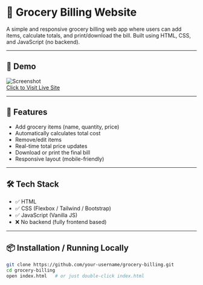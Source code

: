# 🛒 Grocery Billing Website

A simple and responsive grocery billing web app where users can add items, calculate totals, and print/download the bill. Built using HTML, CSS, and JavaScript (no backend).

---

## 📸 Demo

![Screenshot](./screenshot.png)  
[Click to Visit Live Site](https://jyotirmay497.github.io/gym-website/  )

---

## 🚀 Features

- Add grocery items (name, quantity, price)
- Automatically calculates total cost
- Remove/edit items
- Real-time total price updates
- Download or print the final bill
- Responsive layout (mobile-friendly)

---

## 🛠️ Tech Stack

- ✅ HTML
- ✅ CSS (Flexbox / Tailwind / Bootstrap)
- ✅ JavaScript (Vanilla JS)
- ❌ No backend (fully frontend based)

---

## 📦 Installation / Running Locally

```bash
git clone https://github.com/your-username/grocery-billing.git
cd grocery-billing
open index.html   # or just double-click index.html
